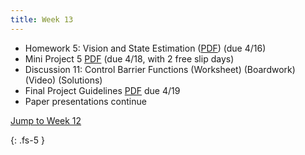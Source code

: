 ```yaml
---
title: Week 13
---
```

- Homework 5: Vision and State Estimation ([PDF](https://ucb-ee106.github.io/106b-sp24site/assets/hw/hw5.pdf)) (due 4/16)
- Mini Project 5 [PDF](https://ucb-ee106.github.io/106b-sp24site/assets/proj/final_proj.pdf)  (due 4/18, with 2 free slip days) 
- Discussion 11: Control Barrier Functions (Worksheet) (Boardwork) (Video) (Solutions)
- Final Project Guidelines [PDF](https://ucb-ee106.github.io/106b-sp24site/assets/proj/final_proj.pdf) due 4/19
- Paper presentations continue

<a href="#Week12">Jump to Week 12 </a>

{: .fs-5 }
